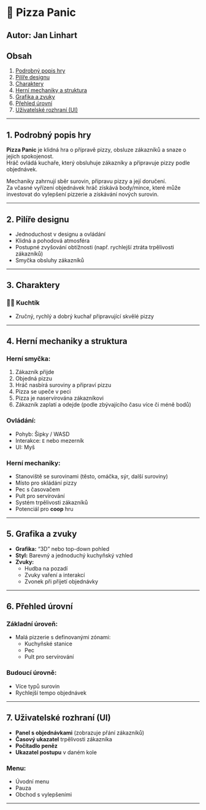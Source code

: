 # 🍕 Pizza Panic

**Autor:** Jan Linhart  
---

## Obsah

1. [Podrobný popis hry](#1-podrobný-popis-hry)  
2. [Pilíře designu](#2-pilíře-designu)  
3. [Charaktery](#3-charaktery)  
4. [Herní mechaniky a struktura](#4-herní-mechaniky-a-struktura)  
5. [Grafika a zvuky](#5-grafika-a-zvuky)  
6. [Přehled úrovní](#6-přehled-úrovní)  
7. [Uživatelské rozhraní (UI)](#7-uživatelské-rozhraní-ui)  

---

## 1. Podrobný popis hry

**Pizza Panic** je klidná hra o přípravě pizzy, obsluze zákazníků a snaze o jejich spokojenost.  
Hráč ovládá kuchaře, který obsluhuje zákazníky a připravuje pizzy podle objednávek.  

Mechaniky zahrnují sběr surovin, přípravu pizzy a její doručení.  
Za včasné vyřízení objednávek hráč získává body/mince, které může investovat do vylepšení pizzerie a získávání nových surovin.

---

## 2. Pilíře designu

- Jednoduchost v designu a ovládání  
- Klidná a pohodová atmosféra  
- Postupné zvyšování obtížnosti (např. rychlejší ztráta trpělivosti zákazníků)  
- Smyčka obsluhy zákazníků  

---

## 3. Charaktery

### 👨‍🍳 Kuchtík  
- Zručný, rychlý a dobrý kuchař připravující skvělé pizzy  

---

## 4. Herní mechaniky a struktura

### Herní smyčka:
1. Zákazník přijde  
2. Objedná pizzu  
3. Hráč nasbírá suroviny a připraví pizzu  
4. Pizza se upeče v peci  
5. Pizza je naservírována zákazníkovi  
6. Zákazník zaplatí a odejde (podle zbývajícího času více či méně bodů)  

### Ovládání:
- Pohyb: Šipky / WASD  
- Interakce: `E` nebo mezerník  
- UI: Myš  

### Herní mechaniky:
- Stanoviště se surovinami (těsto, omáčka, sýr, další suroviny)  
- Místo pro skládání pizzy  
- Pec s časovačem  
- Pult pro servírování  
- Systém trpělivosti zákazníků  
- Potenciál pro **coop** hru  

---

## 5. Grafika a zvuky

- **Grafika:** “3D” nebo top-down pohled  
- **Styl:** Barevný a jednoduchý kuchyňský vzhled  
- **Zvuky:**  
  - Hudba na pozadí  
  - Zvuky vaření a interakcí  
  - Zvonek při přijetí objednávky  

---

## 6. Přehled úrovní

### Základní úroveň:
- Malá pizzerie s definovanými zónami:
  - Kuchyňské stanice  
  - Pec  
  - Pult pro servírování  

### Budoucí úrovně:
- Více typů surovin  
- Rychlejší tempo objednávek  

---

## 7. Uživatelské rozhraní (UI)

- **Panel s objednávkami** (zobrazuje přání zákazníků)  
- **Časový ukazatel** trpělivosti zákazníka  
- **Počítadlo peněz**  
- **Ukazatel postupu** v daném kole  

### Menu:
- Úvodní menu  
- Pauza  
- Obchod s vylepšeními  

---

